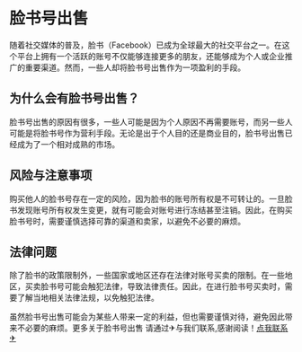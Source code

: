 # 脸书号出售

随着社交媒体的普及，脸书（Facebook）已成为全球最大的社交平台之一。在这个平台上拥有一个活跃的账号不仅能够连接更多的朋友，还能够成为个人或企业推广的重要渠道。然而，一些人却将脸书号出售作为一项盈利的手段。

## 为什么会有脸书号出售？

脸书号出售的原因有很多，一些人可能是因为个人原因不再需要账号，而另一些人可能是将脸书号作为营利手段。无论是出于个人目的还是商业目的，脸书号出售已经成为了一个相对成熟的市场。

## 风险与注意事项

购买他人的脸书号存在一定的风险，因为脸书的账号所有权是不可转让的。一旦脸书发现账号所有权发生变更，就有可能会对账号进行冻结甚至注销。因此，在购买脸书号时，需要谨慎选择可靠的渠道和卖家，以避免不必要的麻烦。

## 法律问题

除了脸书的政策限制外，一些国家或地区还存在法律对账号买卖的限制。在一些地区，买卖脸书号可能会触犯法律，导致法律责任。因此，在进行脸书号买卖时，需要了解当地相关法律法规，以免触犯法律。

虽然脸书号出售可能会为某些人带来一定的利益，但也需要谨慎对待，避免因此带来不必要的麻烦。更多关于脸书号出售 请通过✈与我们联系,感谢阅读！[点我联系✈](https://auth.k02.cc)